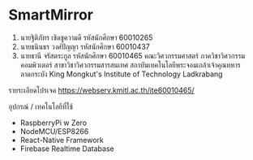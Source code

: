 # SmartMirror

1. นายฐิติภัทร  เชิดชูความดี รหัสนักศึกษา   60010265   
2. นายธนินธร วงศ์ปัญญา รหัสนักศึกษา   60010437 
3. นายธานี จรัสตระกูล รหัสนักศึกษา   60010465 
คณะวิศวกรรมศาสตร์ ภาควิชาวิศวกรรมคอมพิวเตอร์  สาขาวิชาวิศวกรรมสารสนเทศ
สถาบันเทคโนโลยีพระจอมเกล้าเจ้าคุณทหารลาดกระบัง
King Mongkut's Institute of Technology Ladkrabang


รายระเอียดโปรเจค
https://webserv.kmitl.ac.th/ite60010465/


อุปกรณ์ / เทคโนโลยีที่ใช้
  - RaspberryPi w Zero
  - NodeMCU/ESP8266
  - React-Native Framework 
  - Firebase Realtime Database
  
  
